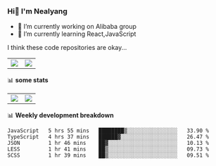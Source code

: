 ### Hi👋 I'm Nealyang

- 🔭 I’m currently working on Alibaba group
- 🌱 I’m currently learning React,JavaScript


I think these code repositories are okay...

<table>
  <tbody>
    <tr>
      <td>
        <a href="https://github.com/Nealyang/React-Express-Blog-Demo">
          <img align="center" src="https://github-readme-stats.vercel.app/api/pin/?username=Nealyang&repo=React-Express-Blog-Demo&theme=chartreuse-dark" />
        </a>
      </td>
       <td>
        <a href="https://github.com/Nealyang/PersonalBlog">
          <img align="center" src="https://github-readme-stats.vercel.app/api/pin/?username=Nealyang&repo=PersonalBlog&theme=chartreuse-dark" />
        </a>
      </td>
    </tr>
  </tbody>
</table>

📊 **some stats**


<table>
  <tbody>
    <tr>
      <td>
          <img align="center" src="https://github-readme-stats.vercel.app/api?username=Nealyang&theme=chartreuse-dark&show_icons=true" />
      </td>
       <td>
          <img align="center" src="https://github-readme-stats.vercel.app/api/top-langs/?username=Nealyang&theme=chartreuse-dark" />
      </td>
    </tr>
  </tbody>
</table>

📊 **Weekly development breakdown**

<!--START_SECTION:waka-->
```text
JavaScript   5 hrs 55 mins   ████████▒░░░░░░░░░░░░░░░░   33.90 % 
TypeScript   4 hrs 37 mins   ██████▓░░░░░░░░░░░░░░░░░░   26.47 % 
JSON         1 hr 46 mins    ██▓░░░░░░░░░░░░░░░░░░░░░░   10.13 % 
LESS         1 hr 41 mins    ██▒░░░░░░░░░░░░░░░░░░░░░░   09.73 % 
SCSS         1 hr 39 mins    ██▒░░░░░░░░░░░░░░░░░░░░░░   09.51 % 
```
<!--END_SECTION:waka-->
